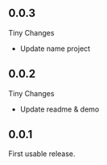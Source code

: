 ## 0.0.3

Tiny Changes
* Update name project

## 0.0.2

Tiny Changes
* Update readme & demo

## 0.0.1

First usable release.
